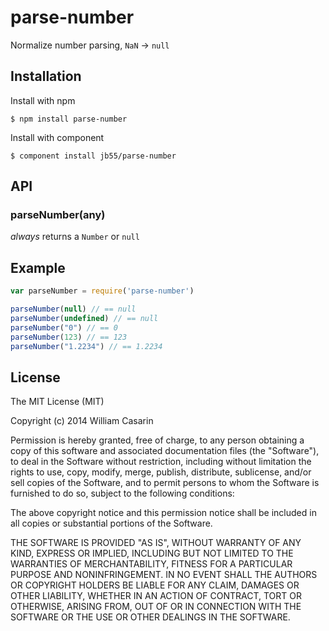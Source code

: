 
# parse-number

  Normalize number parsing, `NaN` -> `null`

## Installation

  Install with npm

    $ npm install parse-number

  Install with component

    $ component install jb55/parse-number

## API

### parseNumber(any)

*always* returns a `Number` or `null`

## Example

```js
var parseNumber = require('parse-number')

parseNumber(null) // == null
parseNumber(undefined) // == null
parseNumber("0") // == 0
parseNumber(123) // == 123
parseNumber("1.2234") // == 1.2234
```

## License

  The MIT License (MIT)

  Copyright (c) 2014 William Casarin

  Permission is hereby granted, free of charge, to any person obtaining a copy
  of this software and associated documentation files (the "Software"), to deal
  in the Software without restriction, including without limitation the rights
  to use, copy, modify, merge, publish, distribute, sublicense, and/or sell
  copies of the Software, and to permit persons to whom the Software is
  furnished to do so, subject to the following conditions:

  The above copyright notice and this permission notice shall be included in
  all copies or substantial portions of the Software.

  THE SOFTWARE IS PROVIDED "AS IS", WITHOUT WARRANTY OF ANY KIND, EXPRESS OR
  IMPLIED, INCLUDING BUT NOT LIMITED TO THE WARRANTIES OF MERCHANTABILITY,
  FITNESS FOR A PARTICULAR PURPOSE AND NONINFRINGEMENT. IN NO EVENT SHALL THE
  AUTHORS OR COPYRIGHT HOLDERS BE LIABLE FOR ANY CLAIM, DAMAGES OR OTHER
  LIABILITY, WHETHER IN AN ACTION OF CONTRACT, TORT OR OTHERWISE, ARISING FROM,
  OUT OF OR IN CONNECTION WITH THE SOFTWARE OR THE USE OR OTHER DEALINGS IN
  THE SOFTWARE.
